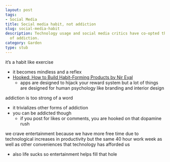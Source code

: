 ```yaml
---
layout: post
tags:
- Social Media
title: Social media habit, not addiction
slug: social-media-habit
description: Technology usage and social media critics have co-opted the language
  of addiction.
category: Garden
type: stub
---
```


it’s a habit like exercise
* it becomes mindless and a reflex
* [Hooked: How to Build Habit-Forming Products by Nir Eyal](https://www.goodreads.com/en/book/show/22668729)
    * apps are designed to hijack your reward system but a lot of things are designed for human psychology like branding and interior design 

addiction is too strong of a word 
* it trivializes other forms of addiction
* you can be addicted though
    * if you post for likes or comments, you are hooked on that dopamine rush

we crave entertainment because we have more free time due to technological increases in productivity but the same 40 hour work week as well as other conveniences that technology has afforded us 
* also life sucks so entertainment helps fill that hole